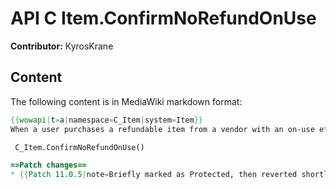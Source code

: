# API C Item.ConfirmNoRefundOnUse

**Contributor:** KyrosKrane

## Content

The following content is in MediaWiki markdown format:

```mediawiki
{{wowapi|t=a|namespace=C_Item|system=Item}} 
When a user purchases a refundable item from a vendor with an on-use effect (such as a toy or cosmetic) and attempts to use that item, the game will pop up a [[Creating simple pop-up dialog boxes|StaticPopup]] dialog informing the user that the item would no longer be refundable. If the user clicks the Okay button to continue using the item, this function confirms the use and dismisses the dialog.

 C_Item.ConfirmNoRefundOnUse()

==Patch changes==
* {{Patch 11.0.5|note=Briefly marked as Protected, then reverted shortly after.}}
```